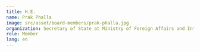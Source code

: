 ```yaml
---
title: H.E.
name: Prak Phalla
image: src/asset/board-members/prak-phalla.jpg
organization: Secretary of State at Ministry of Foreign Affairs and International Cooperation
role: Member
lang: en
---
```

